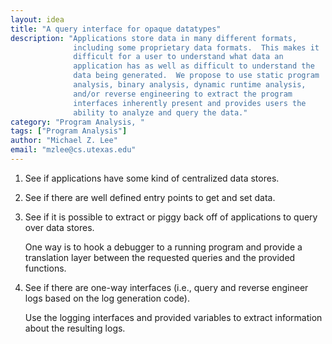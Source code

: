 ```yaml
---
layout: idea
title: "A query interface for opaque datatypes"
description: "Applications store data in many different formats,
              including some proprietary data formats.  This makes it
              difficult for a user to understand what data an
              application has as well as difficult to understand the
              data being generated.  We propose to use static program
              analysis, binary analysis, dynamic runtime analysis,
              and/or reverse engineering to extract the program
              interfaces inherently present and provides users the
              ability to analyze and query the data."
category: "Program Analysis, "
tags: ["Program Analysis"]
author: "Michael Z. Lee"
email: "mzlee@cs.utexas.edu"
---
```


1. See if applications have some kind of centralized data stores.

2. See if there are well defined entry points to get and set data.

3. See if it is possible to extract or piggy back off of applications
   to query over data stores.

   One way is to hook a debugger to a running program and provide a
   translation layer between the requested queries and the provided
   functions.

4. See if there are one-way interfaces (i.e., query and reverse
   engineer logs based on the log generation code).

   Use the logging interfaces and provided variables to extract
   information about the resulting logs.

